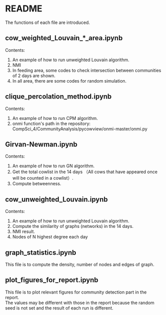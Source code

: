 # README
The functions of each file are introduced.
## cow_weighted_Louvain_\*\_area.ipynb
Contents:
1. An example of how to run unweighted Louvain algorithm.
2. NMI
3. In feeding area, some codes to check intersection between communities of 2 days are shown.
4. In all area, there are some codes for random simulation.
## clique_percolation_method.ipynb
Contents:
1. An example of how to run CPM algorithm.  
2. onmi function's path in the repository: CompSci_4/CommunityAnalysis/pycowview/onmi-master/onmi.py
## Girvan-Newman.ipynb
Contents:
1. An example of how to run GN algorithm.  
2. Get the total cowlist in the 14 days （All cows that have appeared once will be counted in a cowlist）.  
3. Compute betweenness.
## cow_unweighted_Louvain.ipynb
Contents:
1. An example of how to run unweighted Louvain algorithm.  
2. Compute the similarity of graphs (networks) in the 14 days.  
3. NMI result.
4. Nodes of N highest degree each day
## graph_statistics.ipynb
This file is to compute the density, number of nodes and edges of graph.
## plot_figures_for_report.ipynb
This file is to plot relevant figures for community detection part in the report.  
The values may be different with those in the report because the random seed is not set and the result of each run is different.
